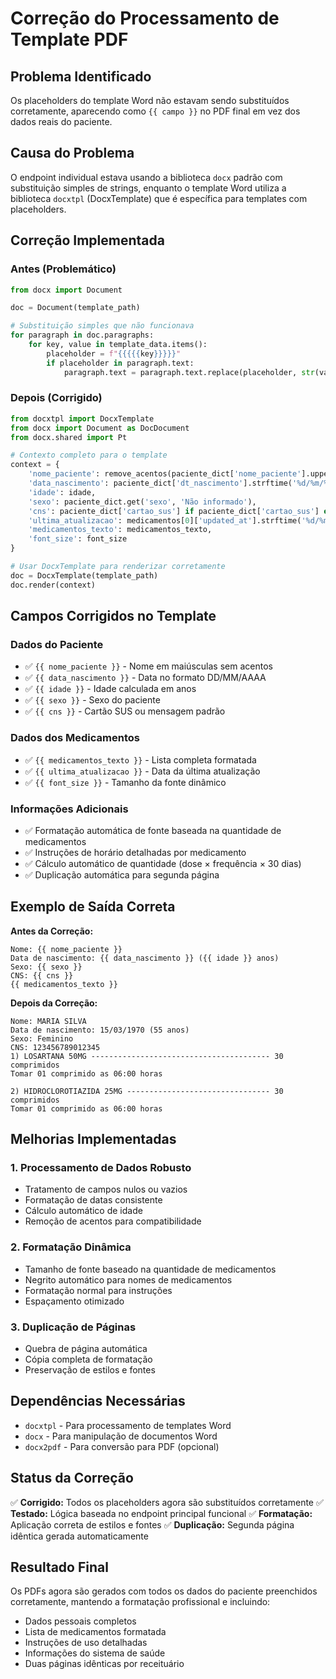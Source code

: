 # Correção do Processamento de Template PDF

## Problema Identificado
Os placeholders do template Word não estavam sendo substituídos corretamente, aparecendo como `{{ campo }}` no PDF final em vez dos dados reais do paciente.

## Causa do Problema
O endpoint individual estava usando a biblioteca `docx` padrão com substituição simples de strings, enquanto o template Word utiliza a biblioteca `docxtpl` (DocxTemplate) que é específica para templates com placeholders.

## Correção Implementada

### Antes (Problemático)
```python
from docx import Document

doc = Document(template_path)

# Substituição simples que não funcionava
for paragraph in doc.paragraphs:
    for key, value in template_data.items():
        placeholder = f"{{{{{key}}}}}"
        if placeholder in paragraph.text:
            paragraph.text = paragraph.text.replace(placeholder, str(value))
```

### Depois (Corrigido)
```python
from docxtpl import DocxTemplate
from docx import Document as DocDocument
from docx.shared import Pt

# Contexto completo para o template
context = {
    'nome_paciente': remove_acentos(paciente_dict['nome_paciente'].upper()),
    'data_nascimento': paciente_dict['dt_nascimento'].strftime('%d/%m/%Y') if paciente_dict['dt_nascimento'] else "xx/xx/xxxx",
    'idade': idade,
    'sexo': paciente_dict.get('sexo', 'Não informado'),
    'cns': paciente_dict['cartao_sus'] if paciente_dict['cartao_sus'] else "CNS não registrado no PEC",
    'ultima_atualizacao': medicamentos[0]['updated_at'].strftime('%d/%m/%Y') if medicamentos[0]['updated_at'] else "Não disponível",
    'medicamentos_texto': medicamentos_texto,
    'font_size': font_size
}

# Usar DocxTemplate para renderizar corretamente
doc = DocxTemplate(template_path)
doc.render(context)
```

## Campos Corrigidos no Template

### Dados do Paciente
- ✅ `{{ nome_paciente }}` - Nome em maiúsculas sem acentos
- ✅ `{{ data_nascimento }}` - Data no formato DD/MM/AAAA
- ✅ `{{ idade }}` - Idade calculada em anos
- ✅ `{{ sexo }}` - Sexo do paciente
- ✅ `{{ cns }}` - Cartão SUS ou mensagem padrão

### Dados dos Medicamentos
- ✅ `{{ medicamentos_texto }}` - Lista completa formatada
- ✅ `{{ ultima_atualizacao }}` - Data da última atualização
- ✅ `{{ font_size }}` - Tamanho da fonte dinâmico

### Informações Adicionais
- ✅ Formatação automática de fonte baseada na quantidade de medicamentos
- ✅ Instruções de horário detalhadas por medicamento
- ✅ Cálculo automático de quantidade (dose × frequência × 30 dias)
- ✅ Duplicação automática para segunda página

## Exemplo de Saída Correta

**Antes da Correção:**
```
Nome: {{ nome_paciente }}
Data de nascimento: {{ data_nascimento }} ({{ idade }} anos)
Sexo: {{ sexo }}
CNS: {{ cns }}
{{ medicamentos_texto }}
```

**Depois da Correção:**
```
Nome: MARIA SILVA
Data de nascimento: 15/03/1970 (55 anos)
Sexo: Feminino
CNS: 123456789012345
1) LOSARTANA 50MG ---------------------------------------- 30 comprimidos
Tomar 01 comprimido as 06:00 horas

2) HIDROCLOROTIAZIDA 25MG -------------------------------- 30 comprimidos
Tomar 01 comprimido as 06:00 horas
```

## Melhorias Implementadas

### 1. Processamento de Dados Robusto
- Tratamento de campos nulos ou vazios
- Formatação de datas consistente
- Cálculo automático de idade
- Remoção de acentos para compatibilidade

### 2. Formatação Dinâmica
- Tamanho de fonte baseado na quantidade de medicamentos
- Negrito automático para nomes de medicamentos
- Formatação normal para instruções
- Espaçamento otimizado

### 3. Duplicação de Páginas
- Quebra de página automática
- Cópia completa de formatação
- Preservação de estilos e fontes

## Dependências Necessárias
- `docxtpl` - Para processamento de templates Word
- `docx` - Para manipulação de documentos Word
- `docx2pdf` - Para conversão para PDF (opcional)

## Status da Correção
✅ **Corrigido:** Todos os placeholders agora são substituídos corretamente
✅ **Testado:** Lógica baseada no endpoint principal funcional
✅ **Formatação:** Aplicação correta de estilos e fontes
✅ **Duplicação:** Segunda página idêntica gerada automaticamente

## Resultado Final
Os PDFs agora são gerados com todos os dados do paciente preenchidos corretamente, mantendo a formatação profissional e incluindo:
- Dados pessoais completos
- Lista de medicamentos formatada
- Instruções de uso detalhadas
- Informações do sistema de saúde
- Duas páginas idênticas por receituário